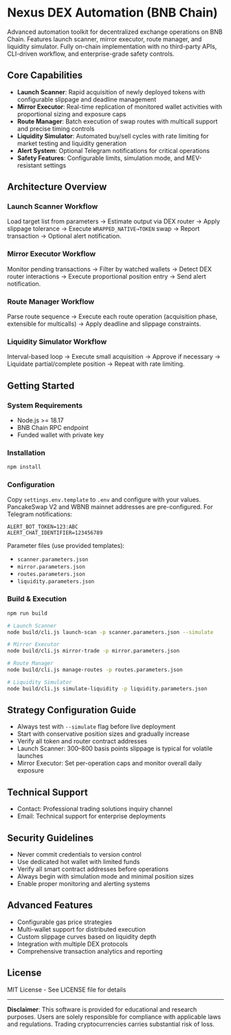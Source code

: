 # Nexus DEX Automation (BNB Chain)

Advanced automation toolkit for decentralized exchange operations on BNB Chain. Features launch scanner, mirror executor, route manager, and liquidity simulator. Fully on-chain implementation with no third-party APIs, CLI-driven workflow, and enterprise-grade safety controls.

## Core Capabilities

- **Launch Scanner**: Rapid acquisition of newly deployed tokens with configurable slippage and deadline management
- **Mirror Executor**: Real-time replication of monitored wallet activities with proportional sizing and exposure caps
- **Route Manager**: Batch execution of swap routes with multicall support and precise timing controls
- **Liquidity Simulator**: Automated buy/sell cycles with rate limiting for market testing and liquidity generation
- **Alert System**: Optional Telegram notifications for critical operations
- **Safety Features**: Configurable limits, simulation mode, and MEV-resistant settings

## Architecture Overview

### Launch Scanner Workflow

Load target list from parameters → Estimate output via DEX router → Apply slippage tolerance → Execute `WRAPPED_NATIVE→TOKEN` swap → Report transaction → Optional alert notification.

### Mirror Executor Workflow

Monitor pending transactions → Filter by watched wallets → Detect DEX router interactions → Execute proportional position entry → Send alert notification.

### Route Manager Workflow

Parse route sequence → Execute each route operation (acquisition phase, extensible for multicalls) → Apply deadline and slippage constraints.

### Liquidity Simulator Workflow

Interval-based loop → Execute small acquisition → Approve if necessary → Liquidate partial/complete position → Repeat with rate limiting.

## Getting Started

### System Requirements

- Node.js >= 18.17
- BNB Chain RPC endpoint
- Funded wallet with private key

### Installation

```bash
npm install
```

### Configuration

Copy `settings.env.template` to `.env` and configure with your values. PancakeSwap V2 and WBNB mainnet addresses are pre-configured. For Telegram notifications:

```
ALERT_BOT_TOKEN=123:ABC
ALERT_CHAT_IDENTIFIER=123456789
```

Parameter files (use provided templates):
- `scanner.parameters.json`
- `mirror.parameters.json`
- `routes.parameters.json`
- `liquidity.parameters.json`

### Build & Execution

```bash
npm run build

# Launch Scanner
node build/cli.js launch-scan -p scanner.parameters.json --simulate

# Mirror Executor
node build/cli.js mirror-trade -p mirror.parameters.json

# Route Manager
node build/cli.js manage-routes -p routes.parameters.json

# Liquidity Simulator
node build/cli.js simulate-liquidity -p liquidity.parameters.json
```

## Strategy Configuration Guide

- Always test with `--simulate` flag before live deployment
- Start with conservative position sizes and gradually increase
- Verify all token and router contract addresses
- Launch Scanner: 300–800 basis points slippage is typical for volatile launches
- Mirror Executor: Set per-operation caps and monitor overall daily exposure

## Technical Support

- Contact: Professional trading solutions inquiry channel
- Email: Technical support for enterprise deployments

## Security Guidelines

- Never commit credentials to version control
- Use dedicated hot wallet with limited funds
- Verify all smart contract addresses before operations
- Always begin with simulation mode and minimal position sizes
- Enable proper monitoring and alerting systems

## Advanced Features

- Configurable gas price strategies
- Multi-wallet support for distributed execution
- Custom slippage curves based on liquidity depth
- Integration with multiple DEX protocols
- Comprehensive transaction analytics and reporting

## License

MIT License - See LICENSE file for details

---

**Disclaimer**: This software is provided for educational and research purposes. Users are solely responsible for compliance with applicable laws and regulations. Trading cryptocurrencies carries substantial risk of loss.
